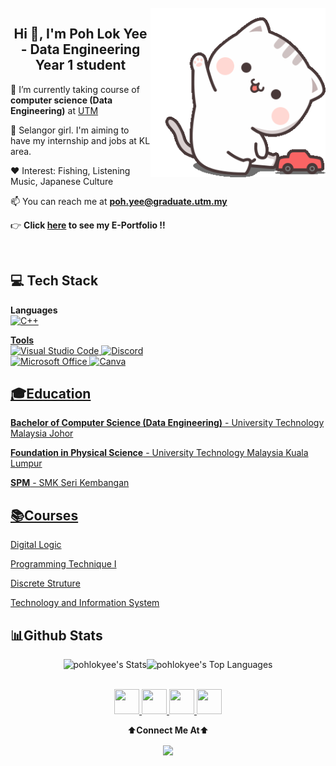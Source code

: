 <br />
<img align="right" alt="Waving" width=280px src="https://github.com/pohlokyee/pohlokyee/blob/main/pic/hello.gif">
<h2 align="center">Hi 👋, I'm Poh Lok Yee - Data Engineering Year 1 student </h1>

🏫 I’m currently taking course of **computer science (Data Engineering)** at [UTM](https://www.utm.my/)
   
🏡 Selangor girl.  I'm aiming to have my internship and jobs at KL area.

❤️ Interest: Fishing, Listening Music, Japanese Culture

📫 You can reach me at **poh.yee@graduate.utm.my**

👉 **Click [here](https://pohlokyee.github.io/) to see my E-Portfolio !!**

<br />




## 💻 Tech Stack
**Languages**  
<a href="https://docs.microsoft.com/en-us/cpp/?view=msvc-170" target="_blank" rel="noreferrer"><img src="https://raw.githubusercontent.com/danielcranney/readme-generator/main/public/icons/skills/cplusplus-colored.svg" width="32" height="32" alt="C++" /></h2> 

**Tools**  
![Visual Studio Code](https://img.shields.io/badge/Visual%20Studio%20Code-0078d7.svg?style=for-the-badge&logo=visual-studio-code&logoColor=white)
![Discord](https://img.shields.io/badge/Discord-5865F2?style=for-the-badge&logo=discord&logoColor=white)  
![Microsoft Office](https://img.shields.io/badge/Microsoft_Office-D83B01?style=for-the-badge&logo=microsoft-office&logoColor=white)
![Canva](https://img.shields.io/badge/Canva-%2300C4CC.svg?style=for-the-badge&logo=Canva&logoColor=white)  


## 🎓Education
**Bachelor of Computer Science (Data Engineering)** - University Technology Malaysia Johor

**Foundation in Physical Science** - University Technology Malaysia Kuala Lumpur

**SPM** - SMK Seri Kembangan 



## 📚Courses
[Digital Logic](https://github.com/pohlokyee/SECPH-Y1-SEM1/tree/842ab08e6611ea72612eb268b2f106f1ba31d24b/Digital%20Logic)

[Programming Technique I](https://github.com/pohlokyee/SECPH-Y1-SEM1/tree/842ab08e6611ea72612eb268b2f106f1ba31d24b/Programming%20Technique%20I)

[Discrete Struture](https://github.com/pohlokyee/SECPH-Y1-SEM1/tree/842ab08e6611ea72612eb268b2f106f1ba31d24b/Discrete%20Structure)

[Technology and Information System](https://github.com/pohlokyee/SECPH-Y1-SEM1/tree/842ab08e6611ea72612eb268b2f106f1ba31d24b/Technology%20and%20Information%20System)

## 📊Github Stats  
<div align="center">
   
![pohlokyee's Stats](https://github-readme-stats.vercel.app/api?username=pohlokyee&theme=vue&show_icons=true&hide_border=false&count_private=true)![pohlokyee's Top Languages](https://github-readme-stats.vercel.app/api/top-langs/?username=pohlokyee&theme=vue&show_icons=true&hide_border=false&layout=compact)

</div>
<br/>  

<div align="center">
<a href="https://github.com/pohlokyee" target="_blank" rel="noreferrer"> <picture> <source media="(prefers-color-scheme: dark)" srcset="https://raw.githubusercontent.com/danielcranney/readme-generator/main/public/icons/socials/github-dark.svg" /> <source media="(prefers-color-scheme: light)" srcset="https://raw.githubusercontent.com/danielcranney/readme-generator/main/public/icons/socials/github.svg" /> <img src="https://raw.githubusercontent.com/danielcranney/readme-generator/main/public/icons/socials/github.svg" width="40" height="40" /> </picture> </a> 
<a href="https://instagram.com/holypolok" target="_blank" rel="noreferrer"> <picture> <source media="(prefers-color-scheme: dark)" srcset="undefined" /> <source media="(prefers-color-scheme: light)" srcset="https://raw.githubusercontent.com/danielcranney/readme-generator/main/public/icons/socials/instagram.svg" /> <img src="https://raw.githubusercontent.com/danielcranney/readme-generator/main/public/icons/socials/instagram.svg" width="40" height="40" /> </picture> </a> 
<a href="https://www.linkedin.com/in/pohlokyee/" target="_blank" rel="noreferrer"> <picture> <source media="(prefers-color-scheme: dark)" srcset="https://raw.githubusercontent.com/danielcranney/readme-generator/main/public/icons/socials/linkedin-dark.svg" /> <source media="(prefers-color-scheme: light)" srcset="https://raw.githubusercontent.com/danielcranney/readme-generator/main/public/icons/socials/linkedin.svg" /> <img src="https://raw.githubusercontent.com/danielcranney/readme-generator/main/public/icons/socials/linkedin.svg" width="40" height="40" /> </picture> </a>
<a href="https://discord.gg/https://discord.com/invite/mN6vsbK2" target="_blank" rel="noreferrer"> <picture> <source media="(prefers-color-scheme: dark)" srcset="https://raw.githubusercontent.com/danielcranney/readme-generator/main/public/icons/socials/discord-dark.svg" /> <source media="(prefers-color-scheme: light)" srcset="https://raw.githubusercontent.com/danielcranney/readme-generator/main/public/icons/socials/discord.svg" /> <img src="https://raw.githubusercontent.com/danielcranney/readme-generator/main/public/icons/socials/linkedin.svg" width="40" height="40" /> </picture> </a>
</div>
<div align="center">

 ⬆️**Connect Me At**⬆️
</div>
<div align="center">
<img src="https://komarev.com/ghpvc/?username=pohlokyee&&style=flat-square" align="center" />
</div>
<br />
